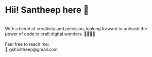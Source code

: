 # Hii! Santheep here 🤝
<br>
With a blend of creativity and precision, looking forward to unleash the power of code to craft digital wonders. 👨‍💻🧞‍♂️
<br><br>
Feel free to reach me:<br>
📩 gshantheep@gmail.com




